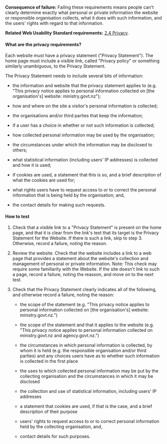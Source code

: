 
**Consequence of failure:** Failing these requirements means people can't clearly determine exactly what personal or private information the website or responsible organisation collects, what it does with such information, and the users' rights with regard to that information.

**Related Web Usability Standard requirements:** [2.4 Privacy](https://webtoolkit.govt.nz/standards/web-usability-standard/#privacy).

<div class="details" markdown="1">

#### What are the privacy requirements?

Each website must have a privacy statement ("Privacy Statement"). The home page must include a visible link, called "Privacy policy" or something similarly unambiguous, to the Privacy Statement.

The Privacy Statement needs to include several bits of information:

* the information and website that the privacy statement applies to (e.g. "This privacy notice applies to personal information collected on [the organisation's] website: ministry.govt.nz");

* how and where on the site a visitor's personal information is collected;

* the organisations and/or third parties that keep the information;

* if a user has a choice in whether or not such information is collected;

* how collected personal information may be used by the organisation;

* the circumstances under which the information may be disclosed to others;

* what statistical information (including users' IP addresses) is collected and how it is used;

* if cookies are used, a statement that this is so, and a brief description of what the cookies are used for;

* what rights users have to request access to or to correct the personal information that is being held by the organisation; and,

* the contact details for making such requests.

</div>

#### How to test

1. Check that a visible link to a "Privacy Statement" is present on the home page, and that it is clear from the link's text that its target is the Privacy Statement for the Website. If there is such a link, skip to step 3. Otherwise, record a failure, noting the reason.

2. Review the website. Check that the website includes a link to a web page that provides a statement about the website's collection and management of personal or private information. Note: This check may require some familiarity with the Website. If the site doesn't link to such a page, record a failure, noting the reasson, and move on to the next test.

3. Check that the Privacy Statement clearly indicates all of the following, and otherwise record a failure, noting the reason:

	* the scope of the statement (e.g. "This privacy notice applies to personal information collected on [the organisation's] website: ministry.govt.nz.")

	* the scope of the statement and that it applies to the website (e.g. "This privacy notice applies to personal information collected on ministry.govt.nz and agency.govt.nz.")

	* the circumstances in which personal information is collected, by whom it is held (e.g. the responsible organisation and/or third parties) and any choices users have as to whether such information is collected in the first place

	* the uses to which collected personal information may be put by the collecting organisation and the circumstances in which it may be disclosed

	* the collection and use of statistical information, including users' IP addresses

	* a statement that cookies are used, if that is the case, and a brief description of their purpose

	* users' rights to request access to or to correct personal information held by the collecting organisation, and,

	* contact details for such purposes.
